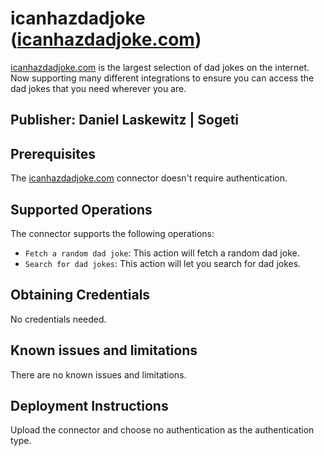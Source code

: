 # icanhazdadjoke ([icanhazdadjoke.com](https://icanhazdadjoke.com))

[icanhazdadjoke.com](https://icanhazdadjoke.com) is the largest selection of dad jokes on the internet. Now supporting many different integrations to ensure you can access the dad jokes that you need wherever you are.

## Publisher: Daniel Laskewitz | Sogeti

## Prerequisites

The [icanhazdadjoke.com](https://icanhazdadjoke.com) connector doesn't require authentication.

## Supported Operations

The connector supports the following operations:

- `Fetch a random dad joke`: This action will fetch a random dad joke.
- `Search for dad jokes`: This action will let you search for dad jokes.

## Obtaining Credentials

No credentials needed.

## Known issues and limitations

There are no known issues and limitations.

## Deployment Instructions

Upload the connector and choose no authentication as the authentication type.

